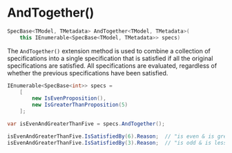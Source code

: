# AndTogether()

```csharp
SpecBase<TModel, TMetadata> AndTogether<TModel, TMetadata>(
    this IEnumerable<SpecBase<TModel, TMetadata>> specs)
```

The `AndTogether()` extension method is used to combine a collection of specifications into a single specification
that is satisfied if all the original specifications are satisfied.  All specifications are evaluated, regardless of
whether the previous specifications have been satisfied.

```csharp
IEnumerable<SpecBase<int>> specs = 
    [
        new IsEvenProposition(),
        new IsGreaterThanProposition(5)
    ];

var isEvenAndGreaterThanFive = specs.AndTogether();

isEvenAndGreaterThanFive.IsSatisfiedBy(6).Reason;  // "is even & is greater than 5"
isEvenAndGreaterThanFive.IsSatisfiedBy(3).Reason;  // "is odd & is less than or equal to 5"
```